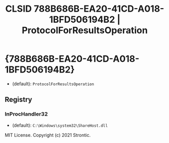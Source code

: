 ﻿---
title: "CLSID 788B686B-EA20-41CD-A018-1BFD506194B2 | ProtocolForResultsOperation"
excerpt: What is COM-Object CLSID 788B686B-EA20-41CD-A018-1BFD506194B2?
---

# {788B686B-EA20-41CD-A018-1BFD506194B2}

* (default): `ProtocolForResultsOperation`

## Registry


### InProcHandler32

* (default): `C:\Windows\system32\ShareHost.dll`

MIT License. Copyright (c) 2021 Strontic.


